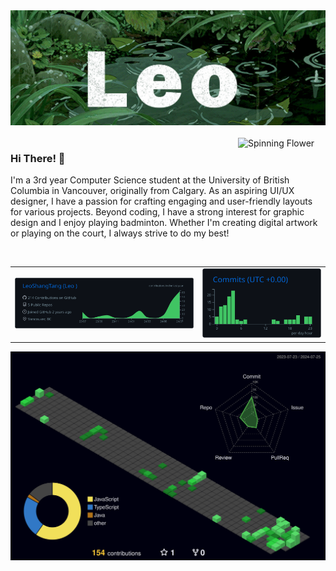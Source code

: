 <div> <img src="./media/./Leo%20Text%20with%20BG.gif" alt="Leo Text"> </div>

<br>

<img align="right"  width="140px" src="./media/Spinning%20Flower%20Pixel.gif" alt="Spinning Flower">

<h3 align="left">  Hi There! 🌱 </h3>

<p align="left" >
I'm a 3rd year Computer Science student at the University of British Columbia in Vancouver, originally from Calgary. As an aspiring UI/UX designer, I have a passion for crafting engaging and user-friendly layouts for various projects. Beyond coding, I have a strong interest for graphic design and I enjoy playing badminton. Whether I'm creating digital artwork or playing on the court, I always strive to do my best!
</p>

<br>

<table border="0" align="center">
  <tr>
    <td><img src="https://raw.githubusercontent.com/LeoShangTang/LeoShangTang/main/profile-summary-card-output/github_dark/0-profile-details.svg" alt="2-d graph info"></td>
    <td><img src="https://raw.githubusercontent.com/LeoShangTang/LeoShangTang/main/profile-summary-card-output/github_dark/4-productive-time.svg" alt="Commits Info"></td>
  </tr>
</table>

<img  src="./profile-3d-contrib/profile-night-green.svg" alt="3-d Contributions Image">
